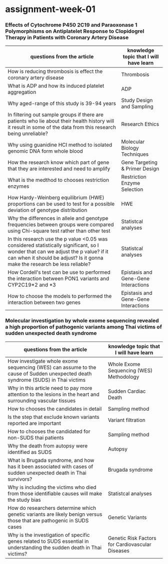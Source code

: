 # assignment-week-01
### Effects of Cytochrome P450 2C19 and Paraoxonase 1 Polymorphisms on Antiplatelet Response to Clopidogrel Therapy in Patients with Coronary Artery Disease
| questions from the article | knowledge topic that I will have learn |
|----------------------------|----------------------------------------|
| How is reducing thrombosis is effect the coronary artery disease | Thrombosis |
| What is ADP and how its induced platelet aggregation | ADP |
| Why aged-range of this study is 39-94 years | Study Design and Sampling |
| In filtering out sample groups if there are patients who lie about their health history will it result in some of the data from this research being unreliable? | Research Ethics |
| Why using guanidine HCI method to isolated genomic DNA form whole blood| Molecular Biology Techniques |
| How the research know which part of gene that they are interested and need to amplify | Gene Targeting & Primer Design |
| What is the medthod to chooses restriction enzymes | Restriction Enzyme Selection |
| How Hardy-Weinberg equilibrium (HWE) proportions can be used to test for a possible deviation of genotype distribution | HWE |
| Why the differences in allele and genotype frequencies between groups were compared using Chi-square test rather than other test | Statistcal analyses |
| In this research use the p value <0.05 was considered statistically significant, so I wonder that can we adjust the p value? if it can when it should be adjust? Is it gonna make the research be less reliable? | Statistcal analyses | 
| How Cordell's test can be use to performed the interaction between PON1 variants and CYP2C19*2 and *3 | Epistasis and Gene-Gene Interactions |
| How to choose the models to performed the interaction between two genes| Epistasis and Gene-Gene Interactions |

### Molecular investigation by whole exome sequencing revealed a high proportion of pathogenic variants among Thai victims of sudden unexpected death syndrome

| questions from the article | knowledge topic that I will have learn |
|----------------------------|----------------------------------------|
| How investigate whole exome sequencing (WES) can assume to the cause of Sudden unexpected death syndrome (SUDS) in Thai victims  | Whole Exome Sequencing (WES) Methodology |
| Why in this article need to pay more attention to the lesions in the heart and surrounding vascular tissues | Sudden Cardiac Death |
| How to chooses the candidates in detail | Sampling method |
| Is the step that exclude known variants reported are important | Variant filtration |
| How to chooses the candidated for non-SUDS thai patients | Sampling method |
| Why the death from autopsy were identified as SUDS | Autopsy |
| What is Brugada syndrome, and how has it been associated with cases of sudden unexpected death in Thai survivors? | Brugada syndrome |
| Why is including the victims who died from those identifiable causes will make the study bias | Statistcal analyses |
| How do researchers determine which genetic variants are likely benign versus those that are pathogenic in SUDS cases | Genetic Variants |
| Why is the investigation of specific genes related to SUDS essential in understanding the sudden death in Thai victims? | Genetic Risk Factors for Cardiovascular Diseases |
